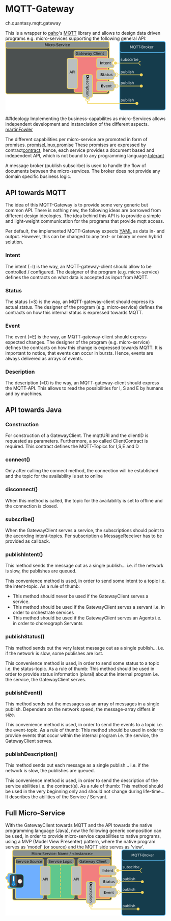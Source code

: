 

# MQTT-Gateway
ch.quantasy.mqtt.gateway

This is a wrapper to [paho]'s [MQTT] library and allows to design data driven programs e.g. micro-services supporting the following general API:
<a href="https://github.com/knr1/ch.quantasy.mqtt.gateway/blob/master/MqttGatewayClient.svg">
<img src="https://github.com/knr1/ch.quantasy.mqtt.gateway/blob/master/MqttGatewayClient.svg.png" alt="Interface-Diagram" />
</a>

##Ideology
Implementing the business-capabilites as micro-Services allows independent development and instanciation of the different aspects.
[martinFowler]

The different capabilities per micro-service are promoted in form of promises.
[promiseLinux],[promise] These promises are expressed by contract[contract], hence, each service provides a document based and independent API,
which is not bound to any programming language.[tolerant]


A message broker (publish subscirbe) is used to handle the flow of documents between the micro-services. The broker does not provide any domain specific business logic.


## API towards MQTT
The idea of this MQTT-Gateway is to provide some very generic but common API. There is nothing new, the following ideas are borrowed from different design ideologies. The idea
behind this API is to provide a simple and light-weight communication for the programs that provide mqtt access.

Per default, the implemented MQTT-Gateway expects [YAML] as data in- and output. However, this can be changed to any text- or binary or even hybrid solution.
### Intent
The intent (=I) is the way, an MQTT-gateway-client should allow to be controlled / configured. The designer of the program (e.g. micro-service) defines the contracts on what data is accepted as
input from MQTT.
### Status
The status (=S) is the way, an MQTT-gateway-client should express its actual status. The designer of the program (e.g. micro-service) defines the contracts on how this
internal status is expressed towards MQTT.
### Event
The event (=E) is the way, an MQTT-gateway-client should express expected changes. The designer of the program (e.g. micro-service) defines the contracts on how this
change is expressed towards MQTT. It is important to notice, that events can occur in bursts. Hence, events are always delivered as arrays of events.
### Description
The description (=D) is the way, an MQTT-gateway-client should express the MQTT-API. This allows to read the possibilities for I, S and E by humans and by machines.

## API towards Java
### Construction
For construction of a GatewayClient. The mqttURI and the clientID is requested as parameters. 
Furthermore, a so called ClientContract is required. This contract defines the MQTT-Topics for I,S,E and D

### connect()
Only after calling the connect method, the connection will be established and the topic for the availability is set to online

### disconnect()
When this method is called, the topic for the availability is set to offline and the connection is closed.

### subscribe()
When the GatewayClient serves a service, the subscriptions should point to the according intent-topics.
Per subscription a MessageReceiver has to be provided as callback.

### publishIntent()
This method sends the message out as a single publish... i.e. if the network is slow, the publishes are queued.

This convenience method is used, in order to send some intent to a topic i.e. the intent-topic. As a rule of thumb:
* This method should never be used if the GatewayClient serves a service.
* This method should be used if the GatewayClient serves a servant i.e. in order to orchestrate services
* This method should be used if the GatewayClient serves an Agents i.e. in order to choreograph Servants

### publishStatus()
This method sends out the very latest message out as a single publish... i.e. if the network is slow, some publishes are lost.

This convenience method is used, in order to send some status to a topic i.e. the status-topic. As a rule of thumb:
This method should be used in order to provide status information (plural) about the internal program i.e. the service, the GatewayClient serves.

### publishEvent()
This method sends out the messages as an array of messages in a single publish. Dependent on the network speed, the message-array differs in size.

This convenience method is used, in order to send the events to a topic i.e. the event-topic. As a rule of thumb:
This method should be used in order to provide events that occur within the internal program i.e. the service, the GatewayClient serves.

### publishDescription()
This method sends out each message as a single publish... i.e. if the network is slow, the publishes are queued.

This convenience method is used, in order to send the description of the service abilities i.e. the contract(s). As a rule of thumb:
This method should be used in the very beginning only and should not change during life-time... It describes the abilities of the Service / Servant.


## Full Micro-Service
With the GatewayClient towards MQTT and the API towards the native programming language (Java), now the following generic composition can be used, in order to
provide micro-service capabilities to native programs, using a MVP (Model View Presenter) pattern, where the native program serves as 'model' (or source) and the MQTT side serves as 'view'. 
<a href="https://github.com/knr1/ch.quantasy.mqtt.gateway/blob/master/Micro-service.svg">
<img src="https://github.com/knr1/ch.quantasy.mqtt.gateway/blob/master/Micro-service.svg.png" alt="Micro-service-Diagram" />
</a>



[paho]: <https://github.com/eclipse/paho.mqtt.java>
[YAML]: <https://en.wikipedia.org/wiki/YAML>
[MQTT]: <http://mqtt.org/>
[TiMqWay.jar]: <https://prof.hti.bfh.ch/knr1/TiMqWay.jar>
[d3Viewer]: <https://github.com/hardillb/d3-MQTT-Topic-Tree>
[micro-service]: <https://en.wikipedia.org/wiki/Microservices>
[martinFowler]: <https://martinfowler.com/articles/microservices.html>
[promiseLinux]: <http://www.linuxjournal.com/content/promise-theory%E2%80%94what-it>
[promise]: <http://markburgess.org/BookOfPromises.pdf>
[contract]: <https://en.wikipedia.org/wiki/Design_by_contract>
[tolerant]: <https://martinfowler.com/bliki/TolerantReader.html>


